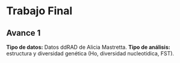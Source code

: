 # Trabajo Final
## Avance 1

**Tipo de datos:** Datos ddRAD de Alicia Mastretta.
**Tipo de análisis:** estructura y diversidad genética (Ho, diversidad nucleotidica, FST).
